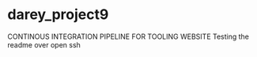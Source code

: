 # darey_project9
CONTINOUS INTEGRATION PIPELINE FOR TOOLING WEBSITE
Testing the readme over open ssh
